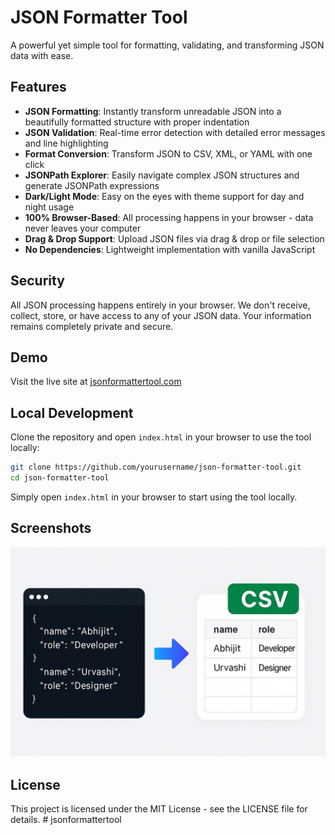 # JSON Formatter Tool

A powerful yet simple tool for formatting, validating, and transforming JSON data with ease.

## Features

- **JSON Formatting**: Instantly transform unreadable JSON into a beautifully formatted structure with proper indentation
- **JSON Validation**: Real-time error detection with detailed error messages and line highlighting
- **Format Conversion**: Transform JSON to CSV, XML, or YAML with one click
- **JSONPath Explorer**: Easily navigate complex JSON structures and generate JSONPath expressions
- **Dark/Light Mode**: Easy on the eyes with theme support for day and night usage
- **100% Browser-Based**: All processing happens in your browser - data never leaves your computer
- **Drag & Drop Support**: Upload JSON files via drag & drop or file selection
- **No Dependencies**: Lightweight implementation with vanilla JavaScript

## Security

All JSON processing happens entirely in your browser. We don't receive, collect, store, or have access to any of your JSON data. Your information remains completely private and secure.

## Demo

Visit the live site at [jsonformattertool.com](https://jsonformattertool.com)

## Local Development

Clone the repository and open `index.html` in your browser to use the tool locally:

```bash
git clone https://github.com/yourusername/json-formatter-tool.git
cd json-formatter-tool
```

Simply open `index.html` in your browser to start using the tool locally.

## Screenshots

![JSON Formatter Tool Screenshot](json_to_csv.jpg)

## License

This project is licensed under the MIT License - see the LICENSE file for details. # jsonformattertool
